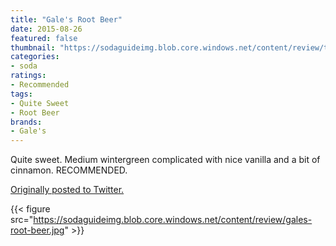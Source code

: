 ```yaml
---
title: "Gale's Root Beer"
date: 2015-08-26
featured: false
thumbnail: "https://sodaguideimg.blob.core.windows.net/content/review/thumbs/gales-root-beer.jpg"
categories:
- soda
ratings:
- Recommended
tags:
- Quite Sweet
- Root Beer
brands:
- Gale's
---
```


Quite sweet. Medium wintergreen complicated with nice vanilla and a bit of cinnamon. RECOMMENDED.

[Originally posted to Twitter.](https://twitter.com/Cavorter/status/636597186793353217)

{{< figure src="https://sodaguideimg.blob.core.windows.net/content/review/gales-root-beer.jpg" >}}
